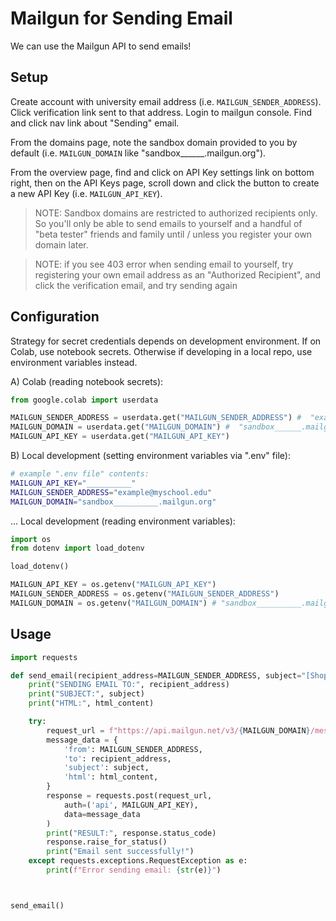 # Mailgun for Sending Email
 
We can use the Mailgun API to send emails!

## Setup

Create account with university email address (i.e. `MAILGUN_SENDER_ADDRESS`). Click verification link sent to that address. Login to mailgun console. Find and click nav link about "Sending" email. 

From the domains page, note the sandbox domain provided to you by default (i.e. `MAILGUN_DOMAIN` like "sandbox______.mailgun.org"). 

From the overview page, find and click on API Key settings link on bottom right, then on the API Keys page, scroll down and click the button to create a new API Key (i.e. `MAILGUN_API_KEY`).

> NOTE: Sandbox domains are restricted to authorized recipients only. So you'll only be able to send emails to yourself and a handful of "beta tester" friends and family until / unless you register your own domain later.

> NOTE: if you see 403 error when sending email to yourself, try registering your own email address as an "Authorized Recipient", and click the verification email, and try sending again


## Configuration

Strategy for secret credentials depends on development environment. If on Colab, use notebook secrets. Otherwise if developing in a local repo, use environment variables instead.

A) Colab (reading notebook secrets):

```py
from google.colab import userdata

MAILGUN_SENDER_ADDRESS = userdata.get("MAILGUN_SENDER_ADDRESS") #  "example@georgetown.edu"
MAILGUN_DOMAIN = userdata.get("MAILGUN_DOMAIN") #  "sandbox______.mailgun.org"
MAILGUN_API_KEY = userdata.get("MAILGUN_API_KEY")
```


B) Local development (setting environment variables via ".env" file):

```sh
# example ".env file" contents:
MAILGUN_API_KEY="__________"
MAILGUN_SENDER_ADDRESS="example@myschool.edu"
MAILGUN_DOMAIN="sandbox__________.mailgun.org"
```

... Local development (reading environment variables):

```py
import os
from dotenv import load_dotenv

load_dotenv()

MAILGUN_API_KEY = os.getenv("MAILGUN_API_KEY")
MAILGUN_SENDER_ADDRESS = os.getenv("MAILGUN_SENDER_ADDRESS")
MAILGUN_DOMAIN = os.getenv("MAILGUN_DOMAIN") # "sandbox__________.mailgun.org"
```

## Usage

```py
import requests

def send_email(recipient_address=MAILGUN_SENDER_ADDRESS, subject="[Shopping Cart App] Testing 123", html_content="<p>Hello World</p>"):
    print("SENDING EMAIL TO:", recipient_address)
    print("SUBJECT:", subject)
    print("HTML:", html_content)

    try:
        request_url = f"https://api.mailgun.net/v3/{MAILGUN_DOMAIN}/messages"
        message_data = {
            'from': MAILGUN_SENDER_ADDRESS,
            'to': recipient_address,
            'subject': subject,
            'html': html_content,
        }
        response = requests.post(request_url,
            auth=('api', MAILGUN_API_KEY),
            data=message_data
        )
        print("RESULT:", response.status_code)
        response.raise_for_status()
        print("Email sent successfully!")
    except requests.exceptions.RequestException as e:
        print(f"Error sending email: {str(e)}")



send_email()
```
